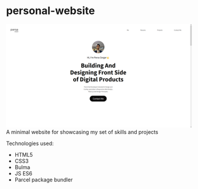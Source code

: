 # personal-website

![Cover](src/images/cover.png)
A minimal website for showcasing my set of skills and projects

Technologies used:

- HTML5
- CSS3
- Bulma
- JS ES6
- Parcel package bundler
